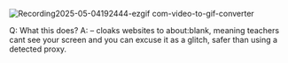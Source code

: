 ![Recording2025-05-04192444-ezgif com-video-to-gif-converter](https://github.com/user-attachments/assets/0d71d6d8-798f-49a4-ba31-8a79882b9f9b)

Q: What this does? A: – cloaks websites to about:blank, meaning teachers cant see your screen and you can excuse it as a glitch, safer than using a detected proxy.
